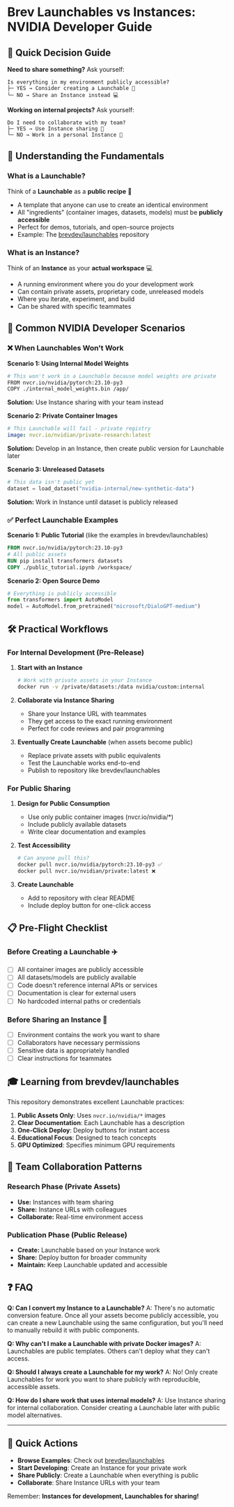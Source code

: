 # Brev Launchables vs Instances: NVIDIA Developer Guide

## 🎯 Quick Decision Guide

**Need to share something?** Ask yourself:

```
Is everything in my environment publicly accessible?
├─ YES → Consider creating a Launchable 🚀
└─ NO → Share an Instance instead 💻
```

**Working on internal projects?** Ask yourself:

```
Do I need to collaborate with my team?
├─ YES → Use Instance sharing 👥
└─ NO → Work in a personal Instance 👤
```

## 📖 Understanding the Fundamentals

### What is a Launchable?
Think of a **Launchable** as a **public recipe** 📝
- A template that anyone can use to create an identical environment
- All "ingredients" (container images, datasets, models) must be **publicly accessible**
- Perfect for demos, tutorials, and open-source projects
- Example: The [brevdev/launchables](https://github.com/brevdev/launchables) repository

### What is an Instance?
Think of an **Instance** as your **actual workspace** 💻
- A running environment where you do your development work
- Can contain private assets, proprietary code, unreleased models
- Where you iterate, experiment, and build
- Can be shared with specific teammates

## 🚨 Common NVIDIA Developer Scenarios

### ❌ When Launchables Won't Work

**Scenario 1: Using Internal Model Weights**
```bash
# This won't work in a Launchable because model weights are private
FROM nvcr.io/nvidia/pytorch:23.10-py3
COPY ./internal_model_weights.bin /app/
```
**Solution:** Use Instance sharing with your team instead

**Scenario 2: Private Container Images**
```yaml
# This Launchable will fail - private registry
image: nvcr.io/nvidian/private-research:latest
```
**Solution:** Develop in an Instance, then create public version for Launchable later

**Scenario 3: Unreleased Datasets**
```python
# This data isn't public yet
dataset = load_dataset("nvidia-internal/new-synthetic-data")
```
**Solution:** Work in Instance until dataset is publicly released

### ✅ Perfect Launchable Examples

**Scenario 1: Public Tutorial** (like the examples in brevdev/launchables)
```dockerfile
FROM nvcr.io/nvidia/pytorch:23.10-py3
# All public assets
RUN pip install transformers datasets
COPY ./public_tutorial.ipynb /workspace/
```

**Scenario 2: Open Source Demo**
```python
# Everything is publicly accessible
from transformers import AutoModel
model = AutoModel.from_pretrained("microsoft/DialoGPT-medium")
```

## 🛠️ Practical Workflows

### For Internal Development (Pre-Release)

1. **Start with an Instance**
   ```bash
   # Work with private assets in your Instance
   docker run -v /private/datasets:/data nvidia/custom:internal
   ```

2. **Collaborate via Instance Sharing**
   - Share your Instance URL with teammates
   - They get access to the exact running environment
   - Perfect for code reviews and pair programming

3. **Eventually Create Launchable** (when assets become public)
   - Replace private assets with public equivalents
   - Test the Launchable works end-to-end
   - Publish to repository like brevdev/launchables

### For Public Sharing

1. **Design for Public Consumption**
   - Use only public container images (nvcr.io/nvidia/*)
   - Include publicly available datasets
   - Write clear documentation and examples

2. **Test Accessibility**
   ```bash
   # Can anyone pull this?
   docker pull nvcr.io/nvidia/pytorch:23.10-py3 ✅
   docker pull nvcr.io/nvidian/private:latest ❌
   ```

3. **Create Launchable**
   - Add to repository with clear README
   - Include deploy button for one-click access

## 📋 Pre-Flight Checklist

### Before Creating a Launchable ✈️

- [ ] All container images are publicly accessible
- [ ] All datasets/models are publicly available
- [ ] Code doesn't reference internal APIs or services
- [ ] Documentation is clear for external users
- [ ] No hardcoded internal paths or credentials

### Before Sharing an Instance 🔄

- [ ] Environment contains the work you want to share
- [ ] Collaborators have necessary permissions
- [ ] Sensitive data is appropriately handled
- [ ] Clear instructions for teammates

## 🎓 Learning from brevdev/launchables

This repository demonstrates excellent Launchable practices:

1. **Public Assets Only**: Uses `nvcr.io/nvidia/*` images
2. **Clear Documentation**: Each Launchable has a description
3. **One-Click Deploy**: Deploy buttons for instant access
4. **Educational Focus**: Designed to teach concepts
5. **GPU Optimized**: Specifies minimum GPU requirements

## 🤝 Team Collaboration Patterns

### Research Phase (Private Assets)
- **Use:** Instances with team sharing
- **Share:** Instance URLs with colleagues
- **Collaborate:** Real-time environment access

### Publication Phase (Public Release)
- **Create:** Launchable based on your Instance work
- **Share:** Deploy button for broader community
- **Maintain:** Keep Launchable updated and accessible

## ❓ FAQ

**Q: Can I convert my Instance to a Launchable?**
A: There's no automatic conversion feature. Once all your assets become publicly accessible, you can create a new Launchable using the same configuration, but you'll need to manually rebuild it with public components.

**Q: Why can't I make a Launchable with private Docker images?**
A: Launchables are public templates. Others can't deploy what they can't access.

**Q: Should I always create a Launchable for my work?**
A: No! Only create Launchables for work you want to share publicly with reproducible, accessible assets.

**Q: How do I share work that uses internal models?**
A: Use Instance sharing for internal collaboration. Consider creating a Launchable later with public model alternatives.

---

## 🚀 Quick Actions

- **Browse Examples**: Check out [brevdev/launchables](https://github.com/brevdev/launchables)
- **Start Developing**: Create an Instance for your private work
- **Share Publicly**: Create a Launchable when everything is public
- **Collaborate**: Share Instance URLs with your team

Remember: **Instances for development, Launchables for sharing!**
